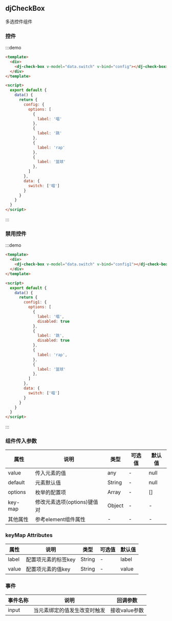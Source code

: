 <script>
  export default {
    data() {
      return {
        config: {
          options: [
            {
              label: '唱'
            },
            {
              label: '跳'
            },
            {
              label: 'rap'
            },
            {
              label: '篮球'
            },
          ]
        },
        config1: {
          options: [
            {
              label: '唱',
              disabled: true
            },
            {
              label: '跳',
              disabled: true
            },
            {
              label: 'rap',
            },
            {
              label: '篮球'
            },
          ]
        },
        data: {
          switch: ['唱']
        }
      }
    }
  }
</script>
## djCheckBox
多选控件组件

### 控件
:::demo
```html
<template>
  <div>
    <dj-check-box v-model="data.switch" v-bind="config"></dj-check-box>
  </div>
</template>

<script>
  export default {
    data() {
      return {
        config: {
          options: [
            {
              label: '唱'
            },
            {
              label: '跳'
            },
            {
              label: 'rap'
            },
            {
              label: '篮球'
            },
          ]
        },
        data: {
          switch: ['唱']
        }
      }
    }
  }
</script>
```
:::

### 禁用控件
:::demo
```html
<template>
  <div>
    <dj-check-box v-model="data.switch" v-bind="config1"></dj-check-box>
  </div>
</template>

<script>
  export default {
    data() {
      return {
        config1: {
          options: [
            {
              label: '唱',
              disabled: true
            },
            {
              label: '跳',
              disabled: true
            },
            {
              label: 'rap',
            },
            {
              label: '篮球'
            },
          ]
        },
        data: {
          switch: ['唱']
        }
      }
    }
  }
</script>
```
:::

### 组件传入参数
| 属性 | 说明 | 类型 | 可选值 | 默认值 |
| --- | --- | --- | --- | --- |
| value | 传入元素的值 | any | - | null |
| default | 元素默认值 | String | - | null |
| options | 枚举的配置项 | Array | - | [] |
| key-map | 修改元素选项(options)键值对 | Object | - | - |
| 其他属性 | 参考element组件属性 | - | - | - |

### keyMap Attributes
| 属性 | 说明 | 类型 | 可选值 | 默认值 |
| --- | --- | --- | --- | --- |
| label | 配置项元素的标签key | String | - | label |
| value | 配置项元素的值key | String | - | value |

### 事件
| 事件名称 | 说明 | 回调参数 |
| --- | --- | --- |
| input | 当元素绑定的值发生改变时触发 | 接收value参数 |
